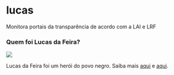 # lucas

Monitora portais da transparência de acordo com a LAI e LRF

### Quem foi Lucas da Feira?

![](https://upload.wikimedia.org/wikipedia/commons/5/54/Lucas_da_Feira.jpg?20220922055224)

Lucas da Feira foi um herói do povo negro.
Saiba mais [aqui](https://www.feiradesantana.ba.gov.br/secom/noticias.asp?idn=14154) e [aqui](https://www.feiradesantana.ba.gov.br/servicos.asp?s=a&link=secom/webtv.asp&idv=27031).

